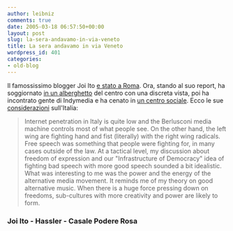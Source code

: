```yaml
---
author: leibniz
comments: true
date: 2005-03-18 06:57:50+00:00
layout: post
slug: la-sera-andavamo-in-via-veneto
title: La sera andavamo in via Veneto
wordpress_id: 401
categories:
- old-blog
---
```


Il famossissimo blogger Joi Ito [e stato a Roma](http://joi.ito.com/archives/2005/03/13/off_to_rome.html). Ora, stando al suo report, ha soggiornato [in un alberghetto](http://www.hotelhasslerroma.com/) del centro con una discreta vista, poi ha incontrato gente di Indymedia e ha cenato in [un centro sociale](http://www.casalepodererosa.org/casale/casale.htm). Ecco le sue [considerazioni](http://joi.ito.com/archives/2005/03/14/the_italian_squat_scene.html) sull'Italia:




> 

> 
> Internet penetration in Italy is quite low and the Berlusconi media
machine controls most of what people see. On the other hand, the left
wing are fighting hand and fist (literally) with the right wing
radicals. Free speech was something that people were fighting for, in
many cases outside of the law. At a tactical level, my discussion about
freedom of expression and our "Infrastructure of Democracy" idea of
fighting bad speech with more good speech sounded a bit idealistic.
What was interesting to me was the power and the energy of the
alternative media movement. It reminds me of my theory on good
alternative music. When there is a huge force pressing down on
freedoms, sub-cultures with more creativity and power are likely to
form. 




### Joi Ito - Hassler - Casale Podere Rosa
